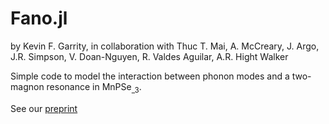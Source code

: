 # Fano.jl

by Kevin F. Garrity, in collaboration with Thuc T. Mai, A. McCreary, J. Argo, J.R. Simpson, V. Doan-Nguyen, R. Valdes Aguilar, A.R. Hight Walker

Simple code to model the interaction between phonon modes and a two-magnon resonance in MnPSe<sub>_3</sub>.

See our [preprint](https://arxiv.org/abs/2011.12557)
